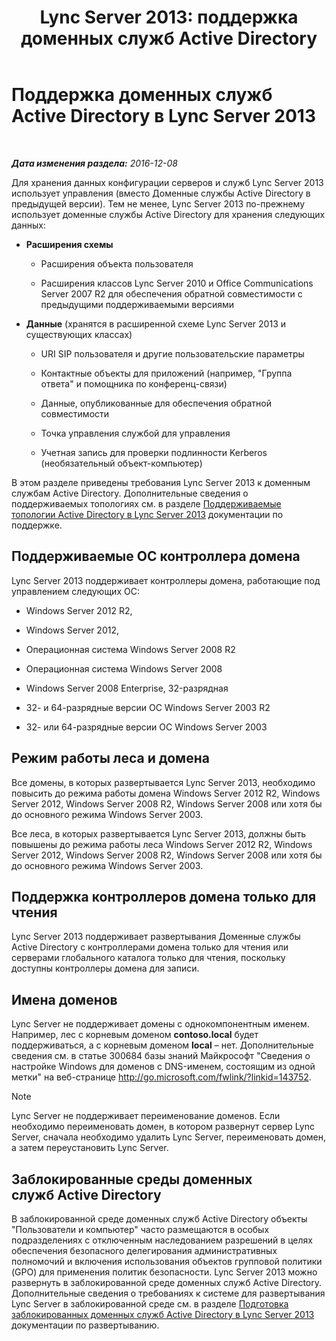 ﻿---
title: 'Lync Server 2013: поддержка доменных служб Active Directory'
TOCTitle: Поддержка доменных служб Active Directory
ms:assetid: aeb62d5e-e424-473a-b795-9452150c98dd
ms:mtpsurl: https://technet.microsoft.com/ru-ru/library/Gg412831(v=OCS.15)
ms:contentKeyID: 49310866
ms.date: 12/10/2016
mtps_version: v=OCS.15
ms.translationtype: HT
---

# Поддержка доменных служб Active Directory в Lync Server 2013

 

_**Дата изменения раздела:** 2016-12-08_

Для хранения данных конфигурации серверов и служб Lync Server 2013 использует управления (вместо Доменные службы Active Directory в предыдущей версии). Тем не менее, Lync Server 2013 по-прежнему использует доменные службы Active Directory для хранения следующих данных:

  - **Расширения схемы**
    
      - Расширения объекта пользователя
    
      - Расширения классов Lync Server 2010 и Office Communications Server 2007 R2 для обеспечения обратной совместимости с предыдущими поддерживаемыми версиями

  - **Данные** (хранятся в расширенной схеме Lync Server 2013 и существующих классах)
    
      - URI SIP пользователя и другие пользовательские параметры
    
      - Контактные объекты для приложений (например, "Группа ответа" и помощника по конференц-связи)
    
      - Данные, опубликованные для обеспечения обратной совместимости
    
      - Точка управления службой для управления
    
      - Учетная запись для проверки подлинности Kerberos (необязательный объект-компьютер)

В этом разделе приведены требования Lync Server 2013 к доменным службам Active Directory. Дополнительные сведения о поддерживаемых топологиях см. в разделе [Поддерживаемые топологии Active Directory в Lync Server 2013](lync-server-2013-supported-active-directory-topologies.md) документации по поддержке.

## Поддерживаемые ОС контроллера домена

Lync Server 2013 поддерживает контроллеры домена, работающие под управлением следующих ОС:

  - Windows Server 2012 R2,

  - Windows Server 2012,

  - Операционная система Windows Server 2008 R2

  - Операционная система Windows Server 2008

  - Windows Server 2008 Enterprise, 32-разрядная

  - 32- и 64-разрядные версии ОС Windows Server 2003 R2

  - 32- или 64-разрядные версии ОС Windows Server 2003

## Режим работы леса и домена

Все домены, в которых развертывается Lync Server 2013, необходимо повысить до режима работы домена Windows Server 2012 R2, Windows Server 2012, Windows Server 2008 R2, Windows Server 2008 или хотя бы до основного режима Windows Server 2003.

Все леса, в которых развертывается Lync Server 2013, должны быть повышены до режима работы леса Windows Server 2012 R2, Windows Server 2012, Windows Server 2008 R2, Windows Server 2008 или хотя бы до основного режима Windows Server 2003.

## Поддержка контроллеров домена только для чтения

Lync Server 2013 поддерживает развертывания Доменные службы Active Directory с контроллерами домена только для чтения или серверами глобального каталога только для чтения, поскольку доступны контроллеры домена для записи.

## Имена доменов

Lync Server не поддерживает домены с однокомпонентным именем. Например, лес с корневым доменом **contoso.local** будет поддерживаться, а с корневым доменом **local** – нет. Дополнительные сведения см. в статье 300684 базы знаний Майкрософт "Сведения о настройке Windows для доменов с DNS-именем, состоящим из одной метки" на веб-странице <http://go.microsoft.com/fwlink/?linkid=143752>.

> [!NOTE]  
> Lync Server не поддерживает переименование доменов. Если необходимо переименовать домен, в котором развернут сервер Lync Server, сначала необходимо удалить Lync Server, переименовать домен, а затем переустановить Lync Server.

## Заблокированные среды доменных служб Active Directory

В заблокированной среде доменных служб Active Directory объекты "Пользователи и компьютер" часто размещаются в особых подразделениях с отключенным наследованием разрешений в целях обеспечения безопасного делегирования административных полномочий и включения использования объектов групповой политики (GPO) для применения политик безопасности. Lync Server 2013 можно развернуть в заблокированной среде доменных служб Active Directory. Дополнительные сведения о требованиях к системе для развертывания Lync Server в заблокированной среде см. в разделе [Подготовка заблокированных доменных служб Active Directory в Lync Server 2013](lync-server-2013-preparing-a-locked-down-active-directory-domain-services.md) документации по развертыванию.


